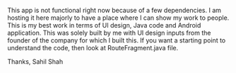 This app is not functional right now because of a few dependencies. I am hosting it here majorly to have a place where I can show my work to people. This is my best work in terms of UI design, Java code and Android application. This was solely built by me with UI design inputs from the founder of the company for which I built this. 
If you want a starting point to understand the code, then look at RouteFragment.java file.

Thanks,
Sahil Shah
